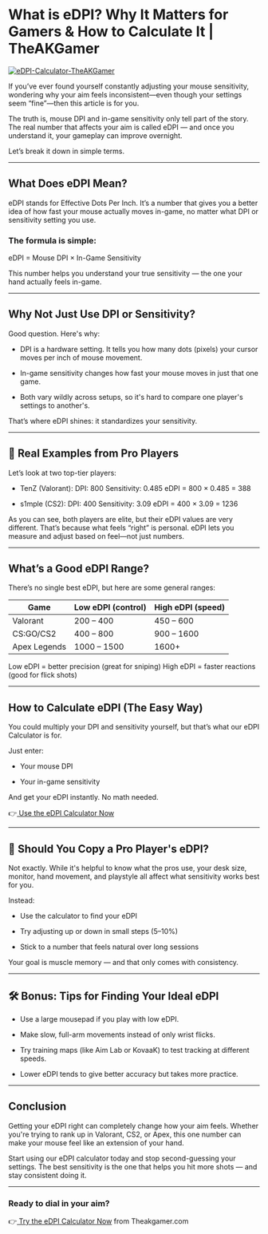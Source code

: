 # What is eDPI? Why It Matters for Gamers & How to Calculate It | TheAKGamer

[![eDPI-Calculator-TheAKGamer](https://github.com/user-attachments/assets/5c81c11f-6e18-4c76-8fae-db911f41a84c)](https://theakgamer.com/edpi-calculator/)

If you’ve ever found yourself constantly adjusting your mouse sensitivity, wondering why your aim feels inconsistent—even though your settings seem “fine”—then this article is for you.

The truth is, mouse DPI and in-game sensitivity only tell part of the story. The real number that affects your aim is called eDPI — and once you understand it, your gameplay can improve overnight.

Let’s break it down in simple terms.

---

## What Does eDPI Mean?

eDPI stands for Effective Dots Per Inch. It’s a number that gives you a better idea of how fast your mouse actually moves in-game, no matter what DPI or sensitivity setting you use.

### The formula is simple:

eDPI = Mouse DPI × In-Game Sensitivity

This number helps you understand your true sensitivity — the one your hand actually feels in-game.

---

## Why Not Just Use DPI or Sensitivity?

Good question. Here's why:

* DPI is a hardware setting. It tells you how many dots (pixels) your cursor moves per inch of mouse movement.

* In-game sensitivity changes how fast your mouse moves in just that one game.

* Both vary wildly across setups, so it's hard to compare one player's settings to another's.

That’s where eDPI shines: it standardizes your sensitivity.

---

## 🧪 Real Examples from Pro Players

Let’s look at two top-tier players:

* TenZ (Valorant):
DPI: 800
Sensitivity: 0.485
eDPI = 800 × 0.485 = 388

* s1mple (CS2):
DPI: 400
Sensitivity: 3.09
eDPI = 400 × 3.09 = 1236

As you can see, both players are elite, but their eDPI values are very different. That’s because what feels “right” is personal. eDPI lets you measure and adjust based on feel—not just numbers.

---

## What’s a Good eDPI Range?

There’s no single best eDPI, but here are some general ranges:

|Game|Low eDPI (control)|High eDPI (speed)|
| --- | --- | --- |
|Valorant|200 – 400|450 – 600|
|CS:GO/CS2|400 – 800|900 – 1600|
|Apex Legends|1000 – 1500|1600+|

Low eDPI = better precision (great for sniping)
High eDPI = faster reactions (good for flick shots)

---

## How to Calculate eDPI (The Easy Way)

You could multiply your DPI and sensitivity yourself, but that’s what our eDPI Calculator is for.

Just enter:

* Your mouse DPI

* Your in-game sensitivity

And get your eDPI instantly. No math needed.

👉[ Use the eDPI Calculator Now](https://theakgamer.com/edpi-calculator/)

---

## 🔄 Should You Copy a Pro Player's eDPI?

Not exactly. While it's helpful to know what the pros use, your desk size, monitor, hand movement, and playstyle all affect what sensitivity works best for you.

Instead:

* Use the calculator to find your eDPI

* Try adjusting up or down in small steps (5–10%)

* Stick to a number that feels natural over long sessions

Your goal is muscle memory — and that only comes with consistency.

---

## 🛠 Bonus: Tips for Finding Your Ideal eDPI

* Use a large mousepad if you play with low eDPI.

* Make slow, full-arm movements instead of only wrist flicks.

* Try training maps (like Aim Lab or KovaaK) to test tracking at different speeds.

* Lower eDPI tends to give better accuracy but takes more practice.

---

## Conclusion

Getting your eDPI right can completely change how your aim feels. Whether you're trying to rank up in Valorant, CS2, or Apex, this one number can make your mouse feel like an extension of your hand.

Start using our eDPI calculator today and stop second-guessing your settings. The best sensitivity is the one that helps you hit more shots — and stay consistent doing it.

---

### Ready to dial in your aim?

👉[ Try the eDPI Calculator Now](https://theakgamer.com/edpi-calculator/) from Theakgamer.com
